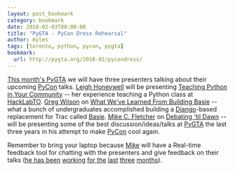 ```yaml
---
layout: post_bookmark
category: bookmark
date: 2010-02-03T00:00:00
title: "PyGTA - PyCon Dress Rehearsal"
author: myles
tags: [toronto, python, pycon, pygta]
bookmark:
  url: http://pygta.org/2010-02/pycondress/
---
```


[This month's PyGTA](http://pygta.org/2010-02/pycondress/ "PyCon Dress Rehearsal") we will have three presenters talking about their upcoming [PyCon](http://us.pycon.org/2010 "PyCon United States 2010") talks. [Leigh Honeywell](http://hypatia.ca/) will be presenting [Teaching Python in Your Community](http://us.pycon.org/2010/conference/schedule/event/108/ "Think Globally, Hack Locally - Teaching Python in Your Community") -- her experience teaching a Python class at [HackLabTO](http://hacklab.to/ "Hack Lab Toronto"). [Greg Wilson](http://www.cs.utoronto.ca/~gvwilson) on [What We've Learned From Building Basie](http://us.pycon.org/2010/conference/schedule/event/112/ "What We've Learned From Building Basie") -- what a bunch of undergraduates accomplished building a [Django](http://djangoproject.org/ "Django Project")-based replacement for Trac called [Basie](http://basieproject.org/ "Basie Project"). [Mike C. Fletcher](http://www.vrplumber.com/) on [Debating 'til Dawn](http://us.pycon.org/2010/conference/schedule/event/111/ "Debating 'til Dawn: Topics to keep you up all night") -- will be presenting some of the best discussion/ideas/talks at [PyGTA](http://pygta.org/) the last three years in his attempt to make [PyCon](http://us.pycon.org/2010 "PyCon United States 2010") cool again.

Remember to bring your laptop because [Mike](http://www.vrplumber.com/) will have a Real-time feedback tool for chatting with the presenters and give feedback on their talks ([he has been](http://blog.vrplumber.com/index.php?/archives/2414-Simple-Channels-for-Tornado-rev-0.0.1.html "Simple Channels for Tornado (rev 0.0.1)") [working](http://blog.vrplumber.com/index.php?/archives/2417-Pythons-Too-Easy.html "Python's Too Easy") [for the](http://blog.vrplumber.com/index.php?/archives/2418-Tornado-PyGTA-this-month,-PyCon-Dress-Rehearsal-next.html "Tornado @ PyGTA this month") [last](http://blog.vrplumber.com/index.php?/archives/2429-Getting-close-on-ChatTrack.html "Getting close on ChatTrack") [three](http://blog.vrplumber.com/index.php?/archives/2434-Didnt-even-think-to-enable-epoll-in-Twisted+TG.html "Didn't even think to enable epoll in Twisted+TG") [months](http://blog.vrplumber.com/index.php?/archives/2437-ab-is-a-cruel-mistress.html "ab is a cruel mistress")).
